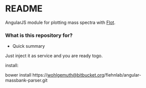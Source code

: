 # README #

AngularJS module for plotting mass spectra with [Flot](http://www.flotcharts.org/).

### What is this repository for? ###

* Quick summary

Just inject it as service and you are ready togo. 

install:

bower install https://wohlgemuth@bitbucket.org/fiehnlab/angular-massbank-parser.git
